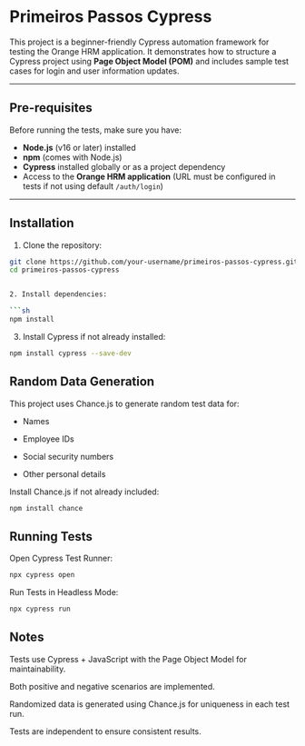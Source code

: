 # Primeiros Passos Cypress

This project is a beginner-friendly Cypress automation framework for testing the Orange HRM application. It demonstrates how to structure a Cypress project using **Page Object Model (POM)** and includes sample test cases for login and user information updates.

---

## Pre-requisites

Before running the tests, make sure you have:

- **Node.js** (v16 or later) installed  
- **npm** (comes with Node.js)  
- **Cypress** installed globally or as a project dependency  
- Access to the **Orange HRM application** (URL must be configured in tests if not using default `/auth/login`)  

---

## Installation

1. Clone the repository:

```bash
git clone https://github.com/your-username/primeiros-passos-cypress.git
cd primeiros-passos-cypress


2. Install dependencies:

```sh
npm install
```

3. Install Cypress if not already installed:


```sh
npm install cypress --save-dev
```

## Random Data Generation

This project uses Chance.js to generate random test data for:

- Names

- Employee IDs

- Social security numbers

- Other personal details

Install Chance.js if not already included:

```sh
npm install chance
```

## Running Tests

Open Cypress Test Runner:

```sh
npx cypress open
```

Run Tests in Headless Mode:

```sh
npx cypress run
```

## Notes

Tests use Cypress + JavaScript with the Page Object Model for maintainability.

Both positive and negative scenarios are implemented.

Randomized data is generated using Chance.js for uniqueness in each test run.

Tests are independent to ensure consistent results.
